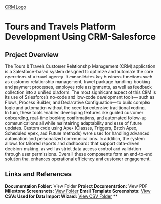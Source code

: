 [CRM Logo](logo.png)

# Tours and Travels Platform Development Using CRM-Salesforce

## Project Overview
The Tours & Travels Customer Relationship Management (CRM) application is a Salesforce-based system designed to optimize and automate the core operations of a travel agency. It consolidates key business functions such as customer relationship management, travel package handling, booking and payment processes, employee role assignments, as well as feedback collection into a unified platform. The most significant aspect of this CRM is its use of Salesforce’s no-code and low-code development tools— such as Flows, Process Builder, and Declarative Configuration— to build complex logic and automation without the need for extensive traditional coding.
<br/>
In turn, these tools enabled developing features like guided customer onboarding, real-time booking confirmations, and automated follow-up communications all while maintaining adaptability and ease of future updates. Custom code using Apex (Classes, Triggers, Batch Apex, Scheduled Apex, and Future methods) were used for handling advanced automation and personalized communications. In addition, the system allows for tailored reports and dashboards that support data-driven decision-making, as well as strict data access control and validation through user permissions. Overall, these components form an end-to-end solution that enhances operational efficiency and customer engagement.

## Links and References

**Documentation Folder:** [View Folder](https://drive.google.com/drive/folders/1fljbBiypBPjiLieB1uHiNYHXYrz5bYOv?usp=sharing)
**Project Documentation:** [View PDF](https://drive.google.com/file/d/1_Cg9rsGamE_Lm1OseYpA-82I3F7cQqje/view?usp=sharing)
**Milestone Screenshots:** [View Folder](https://drive.google.com/drive/folders/1-iecmosyCqG5Cav2tzpjCgtUjBgCMPqP?usp=sharing)
**Email Template Screenshots:** [View](https://drive.google.com/drive/folders/1KX7ZMDnfMwoSBRvUaVc_YHpMgTAWCAJq?usp=sharing)
**CSVs Used for Data Import Wizard:** [View CSV Folder](https://drive.google.com/drive/folders/1VsQj7_-LKyPt08EfprNZw0QawW-GpU5X?usp=sharing)
**